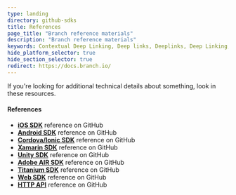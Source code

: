 ```yaml
---
type: landing
directory: github-sdks
title: References
page_title: "Branch reference materials"
description: "Branch reference materials"
keywords: Contextual Deep Linking, Deep links, Deeplinks, Deep Linking, Deeplinking, Deferred Deep Linking, Deferred Deeplinking, Google App Indexing, Google App Invites, Apple Universal Links, Android App Links, Apple Spotlight Search, Facebook App Links, AppLinks, Deepviews, Deep views, Dashboard, iOS9
hide_platform_selector: true
hide_section_selector: true
redirect: https://docs.branch.io/
---
```


If you're looking for additional technical details about something, look in these resources.

#### References
-  **[iOS SDK](https://github.com/BranchMetrics/iOS-Deferred-Deep-Linking-SDK)** reference on GitHub
-  **[Android SDK](https://github.com/BranchMetrics/Android-Deferred-Deep-Linking-SDK)** reference on GitHub
-  **[Cordova/Ionic SDK](https://github.com/BranchMetrics/Cordova-Ionic-PhoneGap-Deferred-Deep-Linking-SDK)** reference on GitHub
-  **[Xamarin SDK](https://github.com/BranchMetrics/Xamarin-Deferred-Deep-Linking-SDK)** reference on GitHub
-  **[Unity SDK](https://github.com/BranchMetrics/Unity-Deferred-Deep-Linking-SDK)** reference on GitHub
-  **[Adobe AIR SDK](https://github.com/BranchMetrics/AIR-ANE-Deferred-Deep-Linking-SDK)** reference on GitHub
-  **[Titanium SDK](https://github.com/BranchMetrics/Titanium-Deferred-Deep-Linking-SDK)** reference on GitHub
-  **[Web SDK](https://github.com/BranchMetrics/Smart-App-Banner-Deep-Linking-Web-SDK)** reference on GitHub
-  **[HTTP API](https://github.com/BranchMetrics/Deferred-Deep-Linking-Public-API)** reference on GitHub